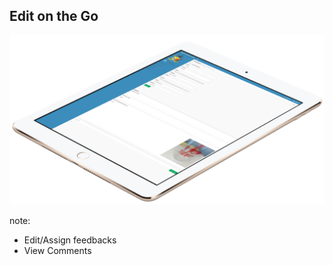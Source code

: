 ##  Edit on the Go

<img style="background:none; border:none; box-shadow:none; " src="resources/dashboard-4.png">

note:
- Edit/Assign feedbacks
- View Comments
